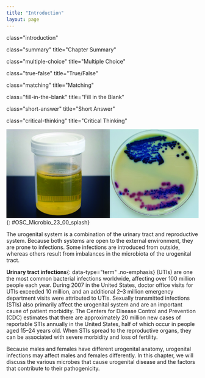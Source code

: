 ```yaml
---
title: "Introduction"
layout: page
---
```



<cnx-pi data-type="cnx.flag.introduction"> class="introduction" </cnx-pi>

<cnx-pi data-type="cnx.eoc">class="summary" title="Chapter Summary"</cnx-pi>

<cnx-pi data-type="cnx.eoc">class="multiple-choice" title="Multiple Choice"</cnx-pi>

<cnx-pi data-type="cnx.eoc">class="true-false" title="True/False"</cnx-pi>

<cnx-pi data-type="cnx.eoc">class="matching" title="Matching"</cnx-pi>

<cnx-pi data-type="cnx.eoc">class="fill-in-the-blank" title="Fill in the Blank"</cnx-pi>

<cnx-pi data-type="cnx.eoc">class="short-answer" title="Short Answer"</cnx-pi>

<cnx-pi data-type="cnx.eoc">class="critical-thinking" title="Critical Thinking"</cnx-pi>

 ![a small container filled with urine is shown on the left. The picture on the right shows a disc with a peach colored film that is spotted with red and blue spots.](../resources/OSC_Microbio_23_00_splash.jpg "Many pathogens that cause infections of the urogenital system can be detected in urine samples (left). The top sample in the culture (right) was prepared from the urine of a patient with a urinary tract infection. (credit b: modification of work by Nathan Reading)"){: #OSC_Microbio_23_00_splash}

The urogenital system is a combination of the urinary tract and reproductive system. Because both systems are open to the external environment, they are prone to infections. Some infections are introduced from outside, whereas others result from imbalances in the microbiota of the urogenital tract.

**Urinary tract infections**{: data-type="term" .no-emphasis} (UTIs) are one the most common bacterial infections worldwide, affecting over 100 million people each year. During 2007 in the United States, doctor office visits for UTIs exceeded 10 million, and an additional 2–3 million emergency department visits were attributed to UTIs. Sexually transmitted infections (STIs) also primarily affect the urogenital system and are an important cause of patient morbidity. The Centers for Disease Control and Prevention (CDC) estimates that there are approximately 20 million new cases of reportable STIs annually in the United States, half of which occur in people aged 15–24 years old. When STIs spread to the reproductive organs, they can be associated with severe morbidity and loss of fertility.

Because males and females have different urogenital anatomy, urogenital infections may affect males and females differently. In this chapter, we will discuss the various microbes that cause urogenital disease and the factors that contribute to their pathogenicity.

